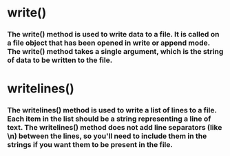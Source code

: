 # write()

### The write() method is used to write data to a file. It is called on a file object that has been opened in write or append mode. The write() method takes a single argument, which is the string of data to be written to the file.

# writelines()

### The writelines() method is used to write a list of lines to a file. Each item in the list should be a string representing a line of text. The writelines() method does not add line separators (like \n) between the lines, so you'll need to include them in the strings if you want them to be present in the file.
